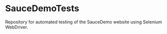 # SauceDemoTests
Repository for automated testing of the SauceDemo website using Selenium WebDriver.
